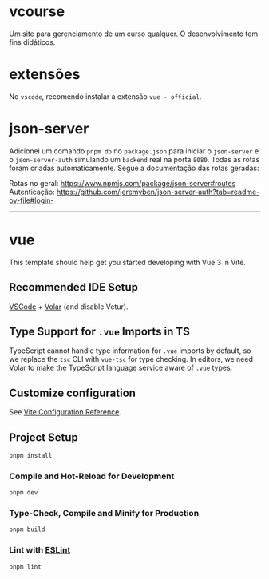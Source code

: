 # vcourse

Um site para gerenciamento de um curso qualquer. O desenvolvimento tem fins didáticos.

# extensões
No `vscode`, recomendo instalar a extensão `vue - official`.

# json-server

Adicionei um comando `pnpm db` no `package.json` para iniciar o `json-server` e o `json-server-auth` simulando um `backend` real na porta `8080`. Todas as rotas foram criadas automaticamente. Segue a documentação das rotas geradas:

Rotas no geral: https://www.npmjs.com/package/json-server#routes
Autenticação: https://github.com/jeremyben/json-server-auth?tab=readme-ov-file#login-

----

# vue

This template should help get you started developing with Vue 3 in Vite.

## Recommended IDE Setup

[VSCode](https://code.visualstudio.com/) + [Volar](https://marketplace.visualstudio.com/items?itemName=Vue.volar) (and disable Vetur).

## Type Support for `.vue` Imports in TS

TypeScript cannot handle type information for `.vue` imports by default, so we replace the `tsc` CLI with `vue-tsc` for type checking. In editors, we need [Volar](https://marketplace.visualstudio.com/items?itemName=Vue.volar) to make the TypeScript language service aware of `.vue` types.

## Customize configuration

See [Vite Configuration Reference](https://vite.dev/config/).

## Project Setup

```sh
pnpm install
```

### Compile and Hot-Reload for Development

```sh
pnpm dev
```

### Type-Check, Compile and Minify for Production

```sh
pnpm build
```

### Lint with [ESLint](https://eslint.org/)

```sh
pnpm lint
```

